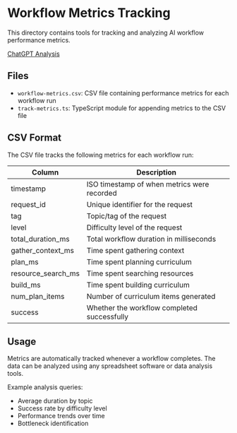 # Workflow Metrics Tracking

This directory contains tools for tracking and analyzing AI workflow performance metrics.

[ChatGPT Analysis](https://chatgpt.com/c/679aad72-54f8-8005-b5c6-5a32760430ae)

## Files

- `workflow-metrics.csv`: CSV file containing performance metrics for each workflow run
- `track-metrics.ts`: TypeScript module for appending metrics to the CSV file

## CSV Format

The CSV file tracks the following metrics for each workflow run:

| Column | Description |
|--------|-------------|
| timestamp | ISO timestamp of when metrics were recorded |
| request_id | Unique identifier for the request |
| tag | Topic/tag of the request |
| level | Difficulty level of the request |
| total_duration_ms | Total workflow duration in milliseconds |
| gather_context_ms | Time spent gathering context |
| plan_ms | Time spent planning curriculum |
| resource_search_ms | Time spent searching resources |
| build_ms | Time spent building curriculum |
| num_plan_items | Number of curriculum items generated |
| success | Whether the workflow completed successfully |

## Usage

Metrics are automatically tracked whenever a workflow completes. The data can be analyzed using any spreadsheet software or data analysis tools.

Example analysis queries:
- Average duration by topic
- Success rate by difficulty level
- Performance trends over time
- Bottleneck identification 